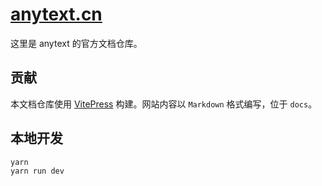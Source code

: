 # [anytext.cn](https://anytext.cn)

这里是 anytext 的官方文档仓库。

## 贡献

本文档仓库使用 [VitePress](https://github.com/vuejs/vitepress) 构建。网站内容以 `Markdown` 格式编写，位于 `docs`。

## 本地开发

```bash
yarn
yarn run dev
```